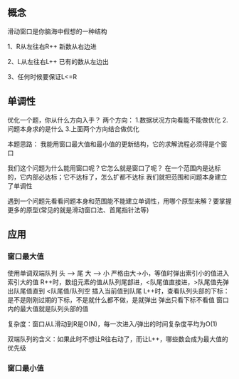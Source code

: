## 概念
滑动窗口是你脑海中假想的一种结构

1、R从左往右R++
新数从右边进

2、L从左往右L++
已有的数从左边出

3、任何时候要保证L<=R

## 单调性
优化一个题，你从什么方向入手？
两个方向：
1.数据状况方向看能不能做优化
2.问题本身求的是什么
3.上面两个方向结合做优化

本题思路：
我能用窗口最大值和最小值的更新结构，它的求解流程必须得是个窗口

我们这个问题为什么能用窗口呢？它怎么就是窗口了呢？
在一个范围内是达标的，它内部必达标；它不达标了，怎么扩都不达标
我们就把范围和问题本身建立了单调性

遇到一个问题先看看问题本身和范围能不能建立单调性，用哪个原型来解？要掌握更多的原型(常见的就是滑动窗口法、首尾指针法等)

## 应用
### 窗口最大值
使用单调双端队列
头 --> 尾
大 --> 小  严格由大->小，等值时弹出索引小的值进入索引大的值
R++时，数组元素的值从队列尾部进，<队尾值直接进，>队尾值先弹出队尾值直到 <队尾值/队列空 插入当前值到队尾
L++时，查看队列头部的下标：是不是刚刚过期的下标，不是就什么都不做，是就弹出   弹出只看下标不看值
窗口内的最大值就是队列头部的值

复杂度：窗口从L滑动到R是O(N)，每一次进入/弹出的时间复杂度平均为O(1)

双端队列的含义：如果此时不想让R往右动了，而让L++，哪些数会成为最大值的优先级
### 窗口最小值
